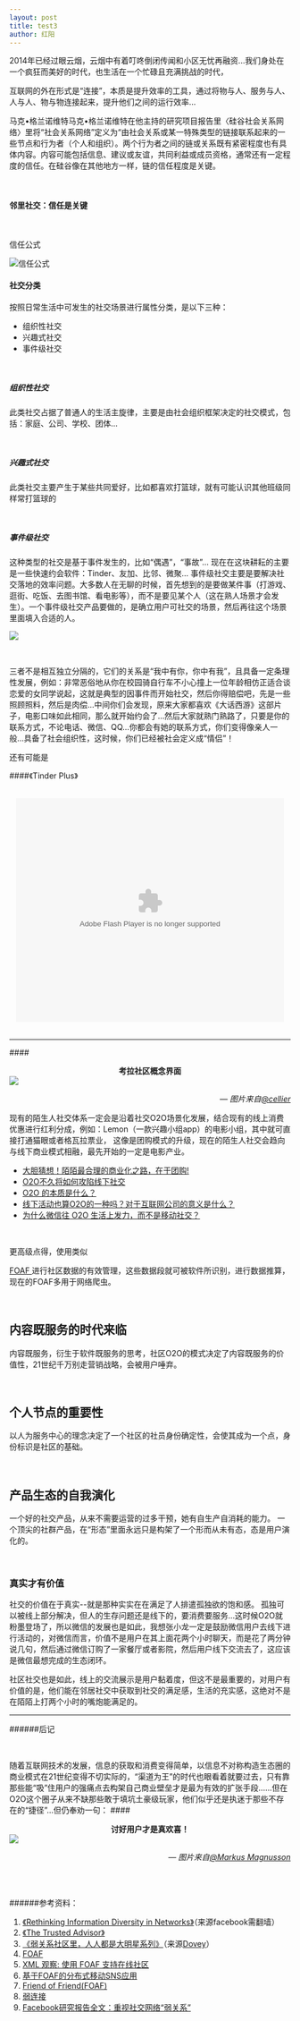 ```yaml
---
layout: post
title: test3
author: 红阳
---
```


2014年已经过眼云烟，云烟中有着叮咚倒闭传闻和小区无忧再融资...我们身处在一个疯狂而美好的时代，也生活在一个忙碌且充满挑战的时代，
<!--more-->


互联网的外在形式是“连接”，本质是提升效率的工具，通过将物与人、服务与人、人与人、物与物连接起来，提升他们之间的运行效率...


马克•格兰诺维特马克•格兰诺维特在他主持的研究项目报告里〈硅谷社会关系网络〉里将“社会关系网络”定义为“由社会关系或某一特殊类型的链接联系起来的一些节点和行为者（个人和组织）。两个行为者之间的链或关系既有紧密程度也有具体内容。内容可能包括信息、建议或友谊，共同利益或成员资格，通常还有一定程度的信任。在硅谷像在其他地方一样，链的信任程度是关键。

<br>

#### 邻里社交：信任是关键

<br>

信任公式

![信任公式](http://7tsy6t.com1.z0.glb.clouddn.com/2312312.jpg)
<br>


#### 社交分类

按照日常生活中可发生的社交场景进行属性分类，是以下三种：

- 组织性社交
- 兴趣式社交
- 事件级社交

<br>


##### 组织性社交

此类社交占据了普通人的生活主旋律，主要是由社会组织框架决定的社交模式，包括：家庭、公司、学校、团体...

<br>


##### 兴趣式社交

此类社交主要产生于某些共同爱好，比如都喜欢打篮球，就有可能认识其他班级同样常打篮球的

<br>


##### 事件级社交

这种类型的社交是基于事件发生的，比如“偶遇”，“事故”...
现在在这块耕耘的主要是一些快速约会软件：Tinder、友加、比邻、微聚...
事件级社交主要是要解决社交落地的效率问题。大多数人在无聊的时候，首先想到的是要做某件事（打游戏、逛街、吃饭、去图书馆、看电影等），而不是要见某个人（这在熟人场景才会发生）。一个事件级社交产品要做的，是确立用户可社交的场景，然后再往这个场景里面填入合适的人。


![](http://7tsy6t.com1.z0.glb.clouddn.com/djalksd-1.jpg)

<br>


三者不是相互独立分隔的，它们的关系是“我中有你，你中有我”，且具备一定条理性发展，例如：非常恶俗地从你在校园骑自行车不小心撞上一位年龄相仿正适合谈恋爱的女同学说起，这就是典型的因事件而开始社交，然后你得赔偿吧，先是一些照顾照料，然后是肉偿...中间你们会发现，原来大家都喜欢《大话西游》这部片子，电影口味如此相同，那么就开始约会了...然后大家就熟门熟路了，只要是你的联系方式，不论电话、微信、QQ...你都会有她的联系方式，你们变得像亲人一般...具备了社会组织性，这时候，你们已经被社会定义成“情侣”！

还有可能是

####《Tinder Plus》

<br>

<div align=center><embed src="http://player.youku.com/player.php/sid/XODY3MzAxODQw/v.swf" allowFullScreen="true" quality="high" width="480" height="400" align="middle" allowScriptAccess="always" type="application/x-shockwave-flash"></embed></div>

<br>

---

####<div align=center><b>考拉社区概念界面</b></div>
![](http://img.ui.cn/data/file/2/7/7/171772.png?imageView2/2/w/900/q/90)
<div align=right><p><cite>&mdash; 图片来自<a href="http://i.ui.cn/ucenter/93343" target="_blank">@cellier</a></cite></div>







现有的陌生人社交体系一定会是沿着社交O2O场景化发展，结合现有的线上消费优惠进行红利分成，例如：Lemon（一款兴趣小组app）的电影小组，其中就可直接打通猫眼或者格瓦拉票业，
这像是团购模式的升级，现在的陌生人社交会趋向与线下商业模式相融，最先开始的一定是电影产业。
<br>

* [大胆猜想！陌陌最合理的商业化之路，在于团购!](http://www.iyiou.com/p/14900)
* [O2O不久将如何攻陷线下社交](http://money.163.com/14/0918/10/A6DVD66H002551G6.html)
* [O2O 的本质是什么？](http://www.zhihu.com/question/19917132)
* [线下活动也算O2O的一种吗？对于互联网公司的意义是什么？](http://www.zhihu.com/question/24551029)
* [为什么微信往 O2O 生活上发力，而不是移动社交？](http://www.zhihu.com/question/20556382)



<br>


更高级点得，使用类似<p> <a href="http://baike.baidu.com/link?url=yLoQISPKMEEBamUxz6UdX8rX3TsXZZVn3xAwtnOAQAjoz6sOYIp2PNKrH4X5J-aoSHzC8ZJLjR6LmUhfaiYGrK" target="_blank"> FOAF </a>进行社区数据的有效管理，这些数据段就可被软件所识别，进行数据推算，现在的FOAF多用于网络爬虫。



<br>

## 内容既服务的时代来临

内容既服务，衍生于软件既服务的思考，社区O2O的模式决定了内容既服务的价值性，21世纪千万别走营销战略，会被用户唾弃。

<br>

## 个人节点的重要性
以人为服务中心的理念决定了一个社区的社员身份确定性，会使其成为一个点，身份标识是社区的基础。

<br>

## 产品生态的自我演化
一个好的社交产品，从来不需要运营的过多干预，她有自生产自消耗的能力。
一个顶尖的社群产品，在“形态”里面永远只是构架了一个形而从未有态，态是用户演化的。

<br>

### 真实才有价值

社交的价值在于真实--就是那种实实在在满足了人排遣孤独欲的饱和感。
孤独可以被线上部分解决，但人的生存问题还是线下的，要消费要服务...这时候O2O就粉墨登场了，所以微信的发展也是如此，我想张小龙一定是鼓励微信用户去线下进行活动的，对微信而言，价值不是用户在其上面花两个小时聊天，而是花了两分钟说几句，然后通过微信订购了一家餐厅或者影院，然后用户线下交流去了，这应该是微信最想完成的生态闭环。

社区社交也是如此，线上的交流展示是用户黏着度，但这不是最重要的，对用户有价值的是，他们能在邻居社交中获取到社交的满足感，生活的充实感，这绝对不是在陌陌上打两个小时的嘴炮能满足的。

---

######后记

<br>

随着互联网技术的发展，信息的获取和消费变得简单，以信息不对称构造生态圈的商业模式在21世纪变得不切实际的，“渠道为王”的时代也眼看着就要过去，只有靠那些能“吸”住用户的强痛点去构架自己商业壁垒才是最为有效的扩张手段......但在O2O这个圈子从来不缺那些敢于填坑土豪级玩家，他们似乎还是执迷于那些不存在的“捷径”...但仍奉劝一句：
####<div align=center><b>讨好用户才是真欢喜！</b></div>
![](https://d13yacurqjgara.cloudfront.net/users/285475/screenshots/1780578/dribbble.gif)
<div align=right><p><cite>&mdash; 图片来自<a href="http://markusmagnusson.tv/" target="_blank">@Markus Magnusson</a></cite></div>

<br><br>

######参考资料：

1.  <a href="https://www.facebook.com/notes/facebook-data-team/rethinking-information-diversity-in-networks/10150503499618859" target="_blank">《Rethinking Information Diversity in Networks》</a>（来源facebook需翻墙）
2.  <a href="http://book.douban.com/subject/2091738/" target="_blank">《The Trusted Advisor》</a>
3.  <a href="http://www.36kr.com/p/200936.html" target="_blank">《弱关系社区里，人人都是大明星系列》</a>（来源<a href="http://www.36kr.com/dovey" target="_blank">Dovey</a>）
4.  [FOAF](http://www.cnblogs.com/shanyou/articles/270150.html)
5.  [XML 观察: 使用 FOAF 支持在线社区](http://www.ibm.com/developerworks/cn/xml/x-watch/part4/index.html)
6.  [基于FOAF的分布式移动SNS应用](http://www.docin.com/p-675263682.html)
7.  [Friend of Friend(FOAF)](http://blog.sina.com.cn/s/blog_6b706e150100wnib.html)
8.  [弱连接](http://baike.baidu.com/link?url=vRGOLBa8b-GuCyGh-0ejJ8LTSytiNWcrz5GW8p1PyIJQzB3Z8t6YJpunhCG6OmDOCGE2WBCPyee4U48ud2nKFa)
9.  [Facebook研究报告全文：重视社交网络“弱关系”](http://blog.sina.com.cn/s/blog_5c57b5190102dwaw.html)


